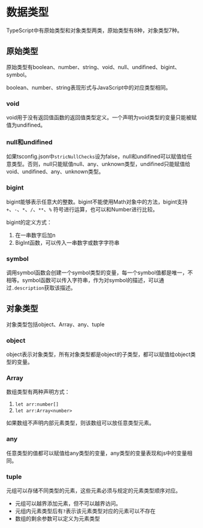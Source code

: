 # 数据类型

TypeScript中有原始类型和对象类型两类，原始类型有8种，对象类型7种。

## 原始类型

原始类型有boolean、number、string、void、null、undifined、bigint、symbol。

boolean、number、string表现形式与JavaScript中的对应类型相同。

### void

void用于没有返回值函数的返回值类型定义。一个声明为void类型的变量只能被赋值为undifined。

### null和undifined

如果tsconfig.json中`stricNullChecks`设为false，null和undifined可以赋值给任意类型。否则，null只能赋值null、any、unknown类型，undifined只能赋值给void、undifined、any、unknown类型。

### bigint

bigint能够表示任意大的整数。bigint不能使用Math对象中的方法，bigint支持 `+`、`-`、`*`、`/`、`**`、`%` 符号进行运算，也可以和Number进行比较。

bigint的定义方式：

1. 在一串数字后加n
2. BigInt函数，可以传入一串数字或数字字符串

### symbol

调用symbol函数会创建一个symbol类型的变量，每一个symbol值都是唯一，不相等。symbol函数可以传入字符串，作为对symbol的描述，可以通过`.description`获取该描述。

## 对象类型

对象类型包括object、Array、any、tuple

### object

object表示对象类型，所有对象类型都是object的子类型，都可以赋值给object类型的变量。

### Array

数组类型有两种声明方式：

1. `let arr:number[]`
2. `let arr:Array<number>`

如果数组不声明内部元素类型，则该数组可以放任意类型元素。

### any

任意类型的值都可以赋值给any类型的变量，any类型的变量表现和js中的变量相同。

### tuple

元组可以存储不同类型的元素，这些元素必须与规定的元素类型顺序对应。

* 元组可以越界添加元素，但不可以越界访问。
* 元组内元素类型后有`?`表示该元素类型对应的元素可以不存在
* 数组的剩余参数可以定义为元素类型

